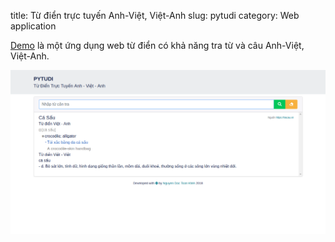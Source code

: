 title: Từ điển trực tuyến Anh-Việt, Việt-Anh 
slug: pytudi 
category: Web application

[Demo](https://pytudi.herokuapp.com/) là một ứng dụng web từ điển có khả năng tra từ và câu Anh-Việt, Việt-Anh.

![Image](images/pytudi.png)


